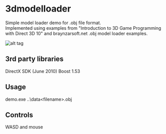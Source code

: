 3dmodelloader
=============

Simple model loader demo for .obj file format.<br/>
Implemented using examples from "Introduction to 3D Game Programming with Direct 3D 10" 
and braynzarsoft.net .obj model loader examples.

![alt tag](http://laastine.kapsi.fi/demon_s.png)

## 3rd party libraries
DirectX SDK (June 2010)
Boost 1.53

## Usage

demo.exe ..\data\<filename>.obj

## Controls
WASD and mouse
